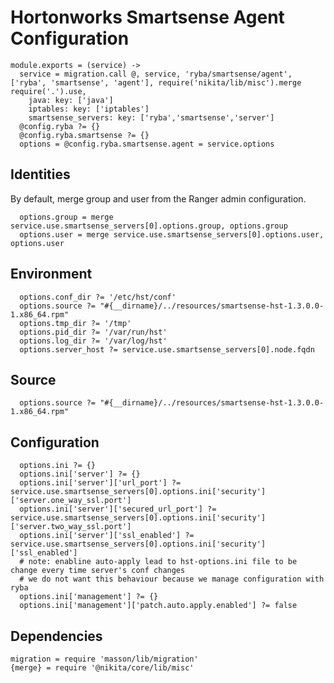 
# Hortonworks Smartsense Agent Configuration

    module.exports = (service) ->
      service = migration.call @, service, 'ryba/smartsense/agent', ['ryba', 'smartsense', 'agent'], require('nikita/lib/misc').merge require('.').use,
        java: key: ['java']
        iptables: key: ['iptables']
        smartsense_servers: key: ['ryba','smartsense','server']
      @config.ryba ?= {}
      @config.ryba.smartsense ?= {}
      options = @config.ryba.smartsense.agent = service.options

## Identities

By default, merge group and user from the Ranger admin configuration.

      options.group = merge service.use.smartsense_servers[0].options.group, options.group
      options.user = merge service.use.smartsense_servers[0].options.user, options.user

## Environment
      
      options.conf_dir ?= '/etc/hst/conf'
      options.source ?= "#{__dirname}/../resources/smartsense-hst-1.3.0.0-1.x86_64.rpm"
      options.tmp_dir ?= '/tmp'
      options.pid_dir ?= '/var/run/hst'
      options.log_dir ?= '/var/log/hst'
      options.server_host ?= service.use.smartsense_servers[0].node.fqdn

## Source

      options.source ?= "#{__dirname}/../resources/smartsense-hst-1.3.0.0-1.x86_64.rpm"

## Configuration

      options.ini ?= {}
      options.ini['server'] ?= {}
      options.ini['server']['url_port'] ?= service.use.smartsense_servers[0].options.ini['security']['server.one_way_ssl.port']
      options.ini['server']['secured_url_port'] ?= service.use.smartsense_servers[0].options.ini['security']['server.two_way_ssl.port']
      options.ini['server']['ssl_enabled'] ?= service.use.smartsense_servers[0].options.ini['security']['ssl_enabled']
      # note: enabline auto-apply lead to hst-options.ini file to be change every time server's conf changes
      # we do not want this behaviour because we manage configuration with ryba
      options.ini['management'] ?= {}
      options.ini['management']['patch.auto.apply.enabled'] ?= false

## Dependencies

    migration = require 'masson/lib/migration'
    {merge} = require '@nikita/core/lib/misc'
